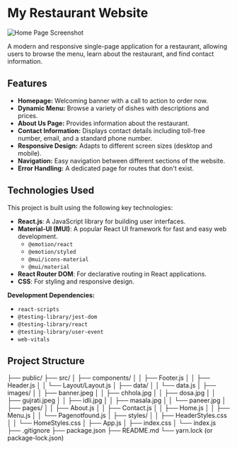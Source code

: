 # My Restaurant Website

![Home Page Screenshot](link-to-your-home-page-screenshot.png)

A modern and responsive single-page application for a restaurant, allowing users to browse the menu, learn about the restaurant, and find contact information.

## Features

* **Homepage:** Welcoming banner with a call to action to order now.
* **Dynamic Menu:** Browse a variety of dishes with descriptions and prices.
* **About Us Page:** Provides information about the restaurant.
* **Contact Information:** Displays contact details including toll-free number, email, and a standard phone number.
* **Responsive Design:** Adapts to different screen sizes (desktop and mobile).
* **Navigation:** Easy navigation between different sections of the website.
* **Error Handling:** A dedicated page for routes that don't exist.

## Technologies Used

This project is built using the following key technologies:

* **React.js**: A JavaScript library for building user interfaces.
* **Material-UI (MUI)**: A popular React UI framework for fast and easy web development.
    * `@emotion/react`
    * `@emotion/styled`
    * `@mui/icons-material`
    * `@mui/material`
* **React Router DOM**: For declarative routing in React applications.
* **CSS**: For styling and responsive design.

**Development Dependencies:**

* `react-scripts`
* `@testing-library/jest-dom`
* `@testing-library/react`
* `@testing-library/user-event`
* `web-vitals`


## Project Structure
├── public/
├── src/
│   ├── components/
│   │   ├── Footer.js
│   │   ├── Header.js
│   │   └── Layout/Layout.js
│   ├── data/
│   │   └── data.js
│   ├── images/
│   │   ├── banner.jpeg
│   │   ├── chhola.jpg
│   │   ├── dosa.jpg
│   │   ├── gujrati.jpeg
│   │   ├── idli.jpg
│   │   ├── masala.jpg
│   │   └── paneer.jpg
│   ├── pages/
│   │   ├── About.js
│   │   ├── Contact.js
│   │   ├── Home.js
│   │   ├── Menu.js
│   │   └── Pagenotfound.js
│   ├── styles/
│   │   ├── HeaderStyles.css
│   │   └── HomeStyles.css
│   ├── App.js
│   ├── index.css
│   └── index.js
├── .gitignore
├── package.json
├── README.md
└── yarn.lock (or package-lock.json)


